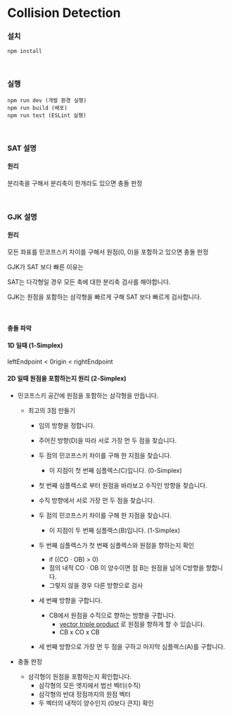 # Collision Detection 

 

### 설치


    npm install

 <br>

### 실행


    npm run dev (개발 환경 실행)
    npm run build (배포)
    npm run test (ESLint 실행)

<br>

### SAT 설명

#### 원리

분리축을 구해서 분리축이 한개라도 있으면 충돌 판정

<br>

### GJK 설명

#### 원리 

모든 좌표를 민코프스키 차이를 구해서 원점(0, 0)을 포함하고 있으면 충돌 판정

GJK가 SAT 보다 빠른 이유는

SAT는 다각형일 경우 모든 축에 대한 분리축 검사를 해야합니다.

GJK는 원점을 포함하는 삼각형을 빠르게 구해 SAT 보다 빠르게 검사합니다.

<br>

#### 충돌 파악 

#### 1D 일때 (1-Simplex)

leftEndpoint < 0rigin < rightEndpoint

#### 2D 일때 원점을 포함하는지 원리 (2-Simplex)

- 민코프스키 공간에 원점을 포함하는 삼각형을 만듭니다.

  - 최고의 3점 만들기

    - 임의 방향을 정합니다.
    - 주어진 방향(D)을 따라 서로 가장 먼 두 점을 찾습니다.
    - 두 점의 민코프스키 차이를 구해 한 지점을 찾습니다. 

      - 이 지점이 첫 번째 심플렉스(C)입니다. (0-Simplex)
    - 첫 번째 심플렉스로 부터 원점을 바라보고 수직인 방향을 찾습니다.
    - 수직 방향에서 서로 가장 먼 두 점을 찾습니다.
    - 두 점의 민코프스키 차이를 구해 한 지점을 찾습니다. 

      - 이 지점이 두 번째 심플렉스(B)입니다. (1-Simplex)

    - 두 번째 심플렉스가 첫 번째 심플렉스와 원점을 향하는지 확인 

      - if ((CO ⋅ OB) > 0) 
      - 점의 내적 CO ⋅ OB 이 양수이면 점 B는 원점을 넘어 C방향을 향합니다.
      - 그렇지 않을 경우 다른 방향으로 검사
    - 세 번째 방향을 구합니다.

      - CB에서 원점을 수직으로 향하는 방향을 구합니다.
        - [vector triple product](https://en.wikipedia.org/wiki/Triple_product#Vector_triple_product) 로 원점을 향하게 할 수 있습니다.
        - CB x CO x CB
    - 세 번째 방향으로 가장 먼 두 점을 구하고 마지막 심플렉스(A)를 구합니다.



- 충돌 판정

  - 삼각형이 원점을 포함하는지 확인합니다.
    - 삼각형의 모든 엣지에서 법선 벡터(수직)
    - 삼각형의 반대 정점까지의 원점 벡터
    - 두 벡터의 내적이 양수인지 (0보다 큰지) 확인


























